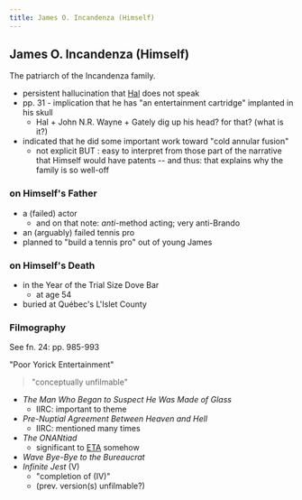 ```yaml
---
title: James O. Incandenza (Himself)
---
```


James O. Incandenza (Himself)
-----------------------------

The patriarch of the Incandenza family.

* persistent hallucination that [Hal](/characters/Hal) does not speak
* pp. 31 - implication that he has "an entertainment cartridge" implanted in his skull
  * Hal + John N.R. Wayne + Gately dig up his head? for that? (what is it?)
* indicated that he did some important work toward "cold annular fusion"
  * not explicit BUT : easy to interpret from those part of the narrative that
    Himself would have patents -- and thus: that explains why the family is so
    well-off

<h3>on Himself's Father</h3>

* a (failed) actor
  * and on that note: *anti*-method acting; very anti-Brando
* an (arguably) failed tennis pro
* planned to "build a tennis pro" out of young James

<h3>on Himself's Death</h3>

* in the Year of the Trial Size Dove Bar
  * at age 54
* buried at Québec's L'Islet County

<h3>Filmography</h3>

See fn. 24: pp. 985-993

"Poor Yorick Entertainment"

> "conceptually unfilmable"

* *The Man Who Began to Suspect He Was Made of Glass*
  * IIRC: important to theme
* *Pre-Nuptial Agreement Between Heaven and Hell*
  * IIRC: mentioned many times
* *The ONANtiad*
  * significant to [ETA](/places/ETA) somehow
* *Wave Bye-Bye to the Bureaucrat*
* *Infinite Jest* (V)
  * "completion of (IV)"
  * (prev. version(s) unfilmable?)